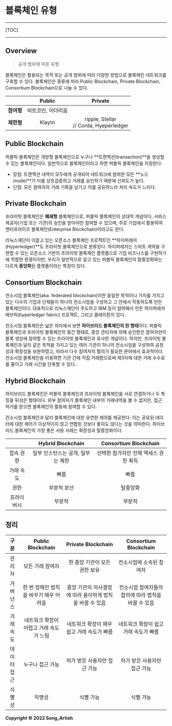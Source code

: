 # 블록체인 유형

---

[TOC]

---



## Overview

> 공개 범위에 따른 유형

블록체인은 활용되는 목적 또는 공개 범위에 따라 다양한 방법으로 블록체인 네트워크를 구축할 수 있다. 블록체인은 종류에 따라 Public Blockchain, Private Blockchain, Consortium Blockchain으로 나눌 수 있다.

|            |       Public       |                   Private                   |
| :--------: | :----------------: | :-----------------------------------------: |
| **참여형** | 비트코인, 이더리움 |                                             |
| **제한형** |       Klaytn       | ripple, Stellar<br />// Corda, Hyeperledger |



## Public Blockchain

퍼블릭 블록체인은 개방형 블록체인으로 누구나 **트랜잭션(transaction)**을 생성할 수 있는 블록체인이다. 일반적으로 블록체인이라고 하면 퍼블릭 블록체인을 지칭한다.

- 장점: 트랜잭션 내역이 모두에게 공개되어 네트워크에 참여한 모든 **노드(node)**가 이를 상호검증하고 거래를 승인하기 때문에 신뢰도가 높다.
- 단점: 모든 참여자의 거래 기록을 남기고 이를 공유하느라 처리 속도가 느리다.



## Private Blockchain

프라이빗 블록체인은 **폐쇄형** 블록체인으로, 퍼블릭 블록체인의 상대적 개념이다. 서비스 제공자(기업 또는 기관)의 승인을 받아야만 참여할 수 있으며, 주로 기업에서 활용하여 엔터프라이즈 블록체인(Enterprise Blockchain)이라고도 한다.

리눅스재단이 이끌고 있는 오픈소스 블록체인 프로젝트인 **하이퍼레저(Hyperledger)**도 프라이빗 블록체인으로 분류된다. 하이퍼레저는 스마트 계약을 구현할 수 있는 오픈소스 기반의 프라이빗 블록체인 플랫폼으로 기업 비즈니스를 구현하기에 적합한 환경이지만, 우리가 일반적으로 알고 있는 퍼블릭 블록체인의 탈중앙화와는 다르게 **중앙화**된 플랫폼이라는 특징이 있다.



## Consortium Blockchain

컨소시엄 블록체인(aka. federated blockchain)이란 동일한 목적이나 가치를 가지고 있는 다수의 기업과 단체들이 하나의 컨소시엄을 구성하고 그 안에서 작동하도록 만든 블록체인이다. 대표적으로 리눅스재단이 주도하고 IBM 등이 참여해서 만든 하이퍼레저 패브릭(hyperledger fabric) 프로젝트, 그리고 클레이튼이 있다.

컨소시엄 블록체인은 넓은 의미에서 보면 **하이브리드 블록체인의 한 형태**이다. 퍼블릭 블록체인과 프라이빗 블록체인의 중간 형태로, 중앙 관리자에 의해 승인받은 참여자만이 블록 생성에 참여할 수 있는 프라이빗 블록체인과 유사한 개념이다. 하지만, 프라이빗 블록체인과 달리 같은 목적을 가지고 있는 여러 기관이 하나의 컨소시엄을 구성하여 공정성과 확장성을 보완하였고, 따라서 다수 참여자의 협의가 필요한 분야에서 효과적이다. 컨소시엄 블록체인을 이용하면 기관 간에 직접 거래함으로써 제3자에 대한 거래 수수료를 줄이고 거래 시간을 단축할 수 있다..



## Hybrid Blockchain

하이브리드 블록체인은 퍼블릭 블록체인과 프라이빗 블록체인을 서로 연결하거나 두 특징을 뒤섞은 형태이다. 외부 참여자가 블록체인 내부의 거래내역을 볼 수 없지만, 접근 허가를 받으면 블록체인의 활동에 참여할 수 있다.

컨소시엄 블록체인과 달리 블록체인에 대한 유연한 제어를 제공한다. 이는 공유된 데이터에 대한 제어가 이상적이지 않고 연합된 것보다 좋지도 않다는 것을 의미한다. 하이브리드 블록체인의 가장 좋은 사용 사례는 확장성과 탈중앙화이다.

|            |         Hybrid Blockchain         |         Consortium Blockchain         |
| :--------: | :-------------------------------: | :-----------------------------------: |
| 접속 권한  | 일부 인스턴스는 공개, 일부는 제한 | 선택한 참가자만 전체 액세스 권한 획득 |
| 거래 속도  |               빠름                |                 빠름                  |
|    권한    |            부분적 분산            |               탈중앙화                |
| 프라이버시 |              부분적               |                부분적                 |



## 정리

|    구분     |            Public Blockchain            |                    Private Blockchain                    |                Consortium Blockchain                |
| :---------: | :-------------------------------------: | :------------------------------------------------------: | :-------------------------------------------------: |
|   관리자    |            모든 거래 참여자             |              한 중앙 기관이 모든 권한 보유               |              컨소시엄에 소속된 참여자               |
|  거버넌스   | 한 번 정해진 법칙을 바꾸기 매우 어려움  | 중앙 기관의 의사결정에 따라 용이하게 법칙을 바꿀 수 있음 | 컨소시엄 참여자들의 합의에 따라 법칙을 바꿀 수 있음 |
|  거래속도   | 네트워크 확장이 어렵고 거래 속도가 느림 |        네트워크 확장이 매우 쉽고 거래 속도가 빠름        |        네트워크 확장이 쉽고 거래 속도가 빠름        |
| 데이터 접근 |            누구나 접근 가능             |               허가 받은 사용자만 접근 가능               |            허가 받은 사용자만 접근 가능             |
|   식별성    |                 익명성                  |                        식별 가능                         |                      식별 가능                      |



***Copyright* © 2022 Song_Artish**